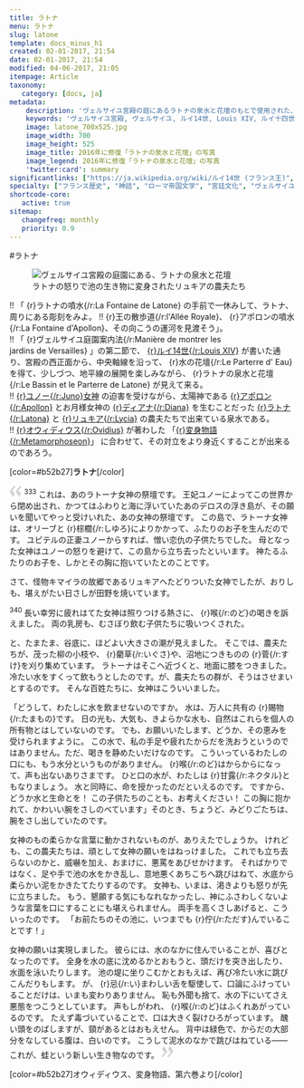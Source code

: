 ```yaml
---
title: ラトナ
menu: ラトナ
slug: latone
template: docs_minus_h1
created: 02-01-2017, 21:54
date: 02-01-2017, 21:54
modified: 04-06-2017, 21:05
itempage: Article
taxonomy:
   category: [docs, ja]
metadata:
    description: 'ヴェルサイユ宮殿の庭にあるラトナの泉水と花壇のもとで使用された、オウィディウス作家が書いた変身物語の第六巻のラトナとリュキアの農夫たちの対立が語られている「リュキアの農夫たち章」の文書'
    keywords: 'ヴェルサイユ宮殿, ヴェルサイユ, ルイ14世, Louis XIV, ルイ十四世, オウィディウス, 変身物語, ラトナ, ラトナの噴水, ラトナの泉水, ラトナの泉水と花壇, ラトーナ, ラトナ, アポロン, ディアナ, リュキア, ユノー, リュキアの農夫たち'
    image: latone_700x525.jpg
    image_width: 700
    image_height: 525
    image_title: 2016年に修復「ラトナの泉水と花壇」の写真
    image_legend: 2016年に修復「ラトナの泉水と花壇」の写真
    'twitter:card': summary
significantlinks: ["https://ja.wikipedia.org/wiki/ルイ14世 (フランス王)", "https://ja.wikipedia.org/wiki/ユーノー", "https://ja.wikipedia.org/wiki/アポローン", "https://ja.wikipedia.org/wiki/ディアナ", "https://ja.wikipedia.org/wiki/レートー", "https://ja.wikipedia.org/wiki/リュキア", "https://ja.wikipedia.org/wiki/オウィディウス", "https://ja.wikipedia.org/wiki/変身物語"]
specialty: ["フランス歴史", "神話", "ローマ帝国文学", "宮廷文化", "ヴェルサイユ宮殿", "ヴェルサイユ宮殿の庭", "ヴェルサイユ宮殿の庭園", "ラトナの泉水と花壇", "ラトナの泉水", "ラトナ", "ラトーナ"]
shortcode-core:
   active: true
sitemap:
   changefreq: monthly
   priority: 0.9
---
```

#ラトナ

<figure><picture>
<source
sizes="(max-width: 767px) 98vw, (min-width: 959px) 50vw, 86vw"
srcset="
/user/sites/docs/pages/01.home/02.versailles/02.jardins/01.latone/latone-280.webp 280w,
/user/sites/docs/pages/01.home/02.versailles/02.jardins/01.latone/latone-380.webp 380w,
/user/sites/docs/pages/01.home/02.versailles/02.jardins/01.latone/latone-480.webp 480w,
/user/sites/docs/pages/01.home/02.versailles/02.jardins/01.latone/latone-640.webp 640w,
/user/sites/docs/pages/01.home/02.versailles/02.jardins/01.latone/latone_700x525.webp 700w"
type="image/webp" />
<img src="/user/sites/docs/pages/01.home/02.versailles/02.jardins/01.latone/latone_700x525.jpg" alt="ヴェルサイユ宮殿の庭園にある、ラトナの泉水と花壇" title="ヴェルサイユ宮殿の庭園にある、ラトナの泉水と花壇" class="class-diane-img"
sizes="(max-width: 767px) 98vw, (min-width: 959px) 50vw, 86vw"
srcset="
/user/sites/docs/pages/01.home/02.versailles/02.jardins/01.latone/latone-280.jpg 280w,
/user/sites/docs/pages/01.home/02.versailles/02.jardins/01.latone/latone-380.jpg 380w,
/user/sites/docs/pages/01.home/02.versailles/02.jardins/01.latone/latone-480.jpg 480w,
/user/sites/docs/pages/01.home/02.versailles/02.jardins/01.latone/latone-640.jpg 640w,
/user/sites/docs/pages/01.home/02.versailles/02.jardins/01.latone/latone_700x525.jpg 700w"
>
</picture><figcaption>ラトナの怒りで<wbr>池の生き物に変身された<wbr>リュキアの農夫たち</figcaption></figure>

!! 「 {r}ラトナの噴水{/r:La&#160;Fontaine&#160;de&#160;Latone} の手前で一休みして、ラトナ、周りにある<wbr>彫刻をみよ。
!! {r}王の散歩道{/r:l'Allée&#160;Royale}、 {r}アポロンの噴水{/r:La&#160;Fontaine&#160;d'Apollon}、その向こうの運河を<wbr>見渡そう」。  
!! 「 {r}ヴェルサイユ<wbr>庭園案内法{/r:Manière&#160;de&#160;montrer&#160;les&#160;<wbr>jardins&#160;de&#160;Versailles} 」の第二節で、 [{r}ルイ14世{/r:Louis&#160;XIV}][1] が書いた通り、宮殿の西正面から、中央軸線を沿って、 {r}水の花壇{/r:Le&#160;Parterre&#160;d'&#160;Eau} を得て、少しづつ、地平線の展開を<wbr>楽しみながら、 {r}ラトナの<wbr>泉水と花壇{/r:Le&#160;Bassin&#160;et&#160;le&#160;Parterre&#160;<wbr>de&#160;Latone} が見えて来る。  
!! [{r}ユノー{/r:Juno}女神][2] の迫害を受けながら、太陽神である [{r}アポロン{/r:Apollon}][3] とお月様女神の [{r}ディアナ{/r:Diana}][4] を生むことだった [{r}ラトナ{/r:Latona}][5] と [{r}リュキア{/r:Lycia}][6] の農夫たちで<wbr>出来ている<wbr>泉水である。  
!! [{r}オウィディウス{/r:Ovidius}][7] が著わした 「[{r}変身物語{/r:Metamorphoseon}][8]」 に合わせて、その対立をより身近く<wbr>することが<wbr>出来るのであろう。  

[color=#b52b27]**ラトナ**[/color]  

<span><svg xmlns="http://www.w3.org/2000/svg" width="22px" height="22px" viewBox="0 0 78 78" fill="lightgrey" opacity="1"><path d="M76.5 9.0009L57.0898 32.605c-.88226 1.10283-.88226 1.54397-.88226 1.76454 0 1.10286 1.76455 3.30857 2.8674 4.632l13.0167 14.99877L61.50123 74.9545 50.4727 59.51456c-2.87047-3.97028-10.80793-15.88413-10.80793-19.19267 0-1.76458.6617-2.4263 6.6171-9.7051C60.8395 12.74754 63.04522 10.98297 70.98575 3.0455L76.5 9.00092zm-38.16172 0L18.9281 32.605c-.88228 1.10283-.88228 1.54397-.88228 1.76454 0 1.10286 1.76457 3.30857 2.86742 4.632L33.92688 54.0003 23.3395 74.9545 12.30793 59.51456C9.44053 55.54428 1.5 43.63043 1.5 40.3219c0-1.76458.6617-2.4263 6.6171-9.7051C22.67475 12.74754 24.88043 10.98297 32.82097 3.0455l5.51732 5.9554z"/></svg></span> 
<sup>333</sup>
これは、あのラトーナ女神の<wbr>祭壇です。
王妃ユノーによって<wbr>この世界から閉め出され、かつてはふわりと海に<wbr>浮いていたあのデロスの<wbr>浮き島が、その願いを聞いてやっと<wbr>受けいれた、あの女神の祭壇です。
この島で、ラトーナ女神は、オリーブと {r}棕櫚{/r:しゆろ}によりかかって、ふたりのお子を<wbr>生んだのです。
ユピテルの正妻<wbr>ユノーから<wbr>すれば、憎い恋仇の<wbr>子供たちでした。
母となった女神はユノーの<wbr>怒りを避けて、この島から<wbr>立ち去ったといいます。
神たるふたりのお子を、しかとその胸に<wbr>抱いていたとのことです。

さて、怪物キマイラの故郷である<wbr>リュキアヘたどりついた<wbr>女神でしたが、おりしも、堪えがたい日さしが田野を<wbr>焼いています。

<sup>340</sup>
長い幸労に<wbr>疲れはてた<wbr>女神は照りつける熱さに、 {r}喉{/r:のど}の喝きを訴えました。
両の乳房も、むさぼり飲む子供たちに<wbr>吸いつくされた。

と、たまたま、谷底に、ほどよい大きさの潮が<wbr>見えました。
そこでは、農夫たちが、茂った柳の小枝や、 {r}藺草{/r:いぐさ}や、沼地につきものの {r}菅{/r:すけ}を刈り集めています。
ラトーナは<wbr>そこヘ近づくと、地面に膝をつきました。
冷たい水をすくって<wbr>飲もうとしたのです。<wbr>
が、農夫たちの群が、そうはさせまいと<wbr>するのです。
そんな百姓たちに、女神はこういいました。

「どうして、わたしに水を<wbr>飲ませないのですか。
水は、万人に共有の {r}賜物{/r:たまもの}です。
日の光も、大気も、きよらかな水も、自然はこれらを<wbr>個人の所有物とは<wbr>していないのです。
でも、お願いいたします、どうか、その恵みを<wbr>受けられますように。
この水で、私の手足や疲れたからだを<wbr>洗おうというのでは<wbr>ありません。<wbr>
ただ、喝きを<wbr>静めたいだけなのです。
こういっている<wbr>わたしの口にも、もう水分というものが<wbr>ありません。
 {r}喉{/r:のど}はからからになって、声も出ないありさまです。
ひと口の水が、わたしは {r}甘露{/r:ネクタル}ともなりましょう。
水と同時に、命を授かったのだ<wbr>といえるのです。
ですから、どうか水と生命とを！
この子供たちのことも、お考えください！
この胸に抱かれて、かわいい腕を<wbr>さしのべています」そのとき、ちょうど、みどりごたちは、腕を<wbr>さし出していたのです。

女神のもの柔らかな<wbr>言葉に<wbr>動かされないものが、ありえたでしょうか。
けれども、この農夫たちは、頑として女神の願いを<wbr>はねっけました。
これでも<wbr>立ち去らないのかと、威嚇を加え、おまけに、悪罵をあびせかけます。
そればかりではなく、足や手で<wbr>池の水をかき乱し、意地悪くあちこちへ<wbr>跳びはねて、水底から柔らかい泥を<wbr>かきたてたりするのです。
女神も、いまは、渇きよりも怒りが<wbr>先に立ちました。
もう、懇願する気にも<wbr>なれなかったし、神にふさわしくないような<wbr>言葉を口にすることにも<wbr>堪えられません。
両手を高くさしあげると、こういったのです。
「お前たちのその池に、いつまでも {r}佇{/r:ただす}んでいることです！」

女神の願いは<wbr>実現しました。
彼らには、水のなかに<wbr>住んでいることが、喜びとなったのです。
全身を<wbr>水の底に沈めるかと<wbr>おもうと、頭だけを突き出したり、水面を泳いたりします。
池の堤に坐りこむかと<wbr>おもえば、再び冷たい水に<wbr>跳びこんだりもします。
が、 {r}忌{/r:い}まわしい舌を<wbr>駆使して、口論に<wbr>ふけっていることだけは、いまも変わりありません。
恥も外聞も捨て、水の下にいてさえ悪態を<wbr>つこうとしています。
声もしがわれ、 {r}喉{/r:のど}は<wbr>ふくれ<wbr>あがっているのです。
たえず<wbr>毒づいていることで、口は大きく<wbr>裂けひろがっています。
醜い頭をのばしますが、頸があるとは<wbr>おもえせん。
背中は緑色で、からだの大部分を<wbr>なしている腹は、白いのです。
こうして泥水のなかで<wbr>跳びはねている――これが、蛙という<wbr>新しい<wbr>生き物なのです。 <span><svg xmlns="http://www.w3.org/2000/svg" width="22px" height="22px" viewBox="0 0 78 78" fill="lightgrey" opacity="1"><path d="M1.5 68.9991L20.9102 45.395c.88226-1.10283.88226-1.54397.88226-1.76454 0-1.10286-1.76455-3.30857-2.8674-4.632L5.90836 23.9997 16.49877 3.0455 27.5273 18.48544c2.87047 3.97028 10.80793 15.88413 10.80793 19.19267 0 1.76458-.6617 2.4263-6.6171 9.7051C17.1605 65.25246 14.95478 67.01703 7.01425 74.9545L1.5 68.99908zm38.16172 0L59.0719 45.395c.88228-1.10283.88228-1.54397.88228-1.76454 0-1.10286-1.76457-3.30857-2.86742-4.632L44.07312 23.9997 54.6605 3.0455l11.03157 15.43992C68.55947 22.45572 76.5 34.36957 76.5 37.6781c0 1.76458-.6617 2.4263-6.6171 9.7051C55.32526 65.25246 53.11957 67.01703 45.17904 74.9545l-5.51732-5.9554z"/></svg></span>

[color=#b52b27]オウィディウス、変身物語、第六巻より[/color]  

[1]: https://ja.wikipedia.org/wiki/ルイ14世_(フランス王) "https://ja.wikipedia.org/wiki/ルイ14世 (フランス王)"
[2]: https://ja.wikipedia.org/wiki/ユーノー "https://ja.wikipedia.org/wiki/ユーノー"
[3]: https://ja.wikipedia.org/wiki/アポローン "https://ja.wikipedia.org/wiki/アポローン"
[4]: https://ja.wikipedia.org/wiki/ディアナ "https://ja.wikipedia.org/wiki/ディアナ"
[5]: https://ja.wikipedia.org/wiki/レートー "https://ja.wikipedia.org/wiki/レートー"
[6]: https://ja.wikipedia.org/wiki/リュキア "https://ja.wikipedia.org/wiki/リュキア"
[7]: https://ja.wikipedia.org/wiki/オウィディウス "https://ja.wikipedia.org/wiki/オウィディウス"
[8]: https://ja.wikipedia.org/wiki/変身物語 "https://ja.wikipedia.org/wiki/変身物語"